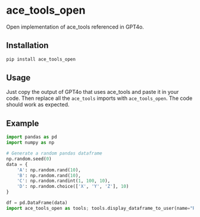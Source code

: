 # ace_tools_open
Open implementation of ace_tools referenced in GPT4o.

## Installation

```bash
pip install ace_tools_open
```

## Usage
Just copy the output of GPT4o that uses ace_tools and paste it in your code. Then replace all the `ace_tools` imports with `ace_tools_open`. The code should work as expected.

## Example
```python
import pandas as pd
import numpy as np

# Generate a random pandas dataframe
np.random.seed(0)
data = {
    'A': np.random.rand(10),
    'B': np.random.rand(10),
    'C': np.random.randint(1, 100, 10),
    'D': np.random.choice(['X', 'Y', 'Z'], 10)
}

df = pd.DataFrame(data)
import ace_tools_open as tools; tools.display_dataframe_to_user(name="Random DataFrame", dataframe=df)
```